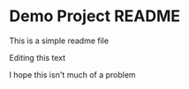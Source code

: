 # Demo Project README

This is a simple readme file

Editing this text

I hope this isn't much of a problem